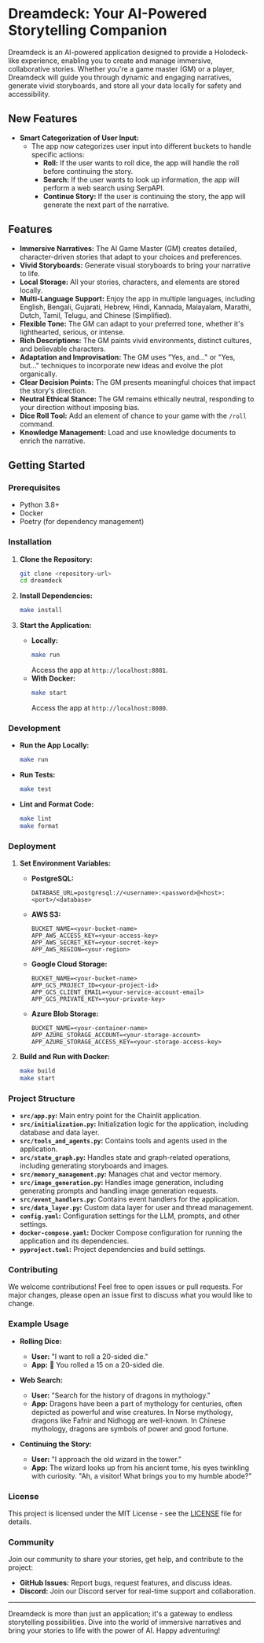 # Dreamdeck: Your AI-Powered Storytelling Companion

Dreamdeck is an AI-powered application designed to provide a Holodeck-like experience, enabling you to create and manage immersive, collaborative stories. Whether you're a game master (GM) or a player, Dreamdeck will guide you through dynamic and engaging narratives, generate vivid storyboards, and store all your data locally for safety and accessibility.

## New Features

- **Smart Categorization of User Input:**
  - The app now categorizes user input into different buckets to handle specific actions:
    - **Roll:** If the user wants to roll dice, the app will handle the roll before continuing the story.
    - **Search:** If the user wants to look up information, the app will perform a web search using SerpAPI.
    - **Continue Story:** If the user is continuing the story, the app will generate the next part of the narrative.

## Features

- **Immersive Narratives:** The AI Game Master (GM) creates detailed, character-driven stories that adapt to your choices and preferences.
- **Vivid Storyboards:** Generate visual storyboards to bring your narrative to life.
- **Local Storage:** All your stories, characters, and elements are stored locally.
- **Multi-Language Support:** Enjoy the app in multiple languages, including English, Bengali, Gujarati, Hebrew, Hindi, Kannada, Malayalam, Marathi, Dutch, Tamil, Telugu, and Chinese (Simplified).
- **Flexible Tone:** The GM can adapt to your preferred tone, whether it's lighthearted, serious, or intense.
- **Rich Descriptions:** The GM paints vivid environments, distinct cultures, and believable characters.
- **Adaptation and Improvisation:** The GM uses "Yes, and…" or "Yes, but…" techniques to incorporate new ideas and evolve the plot organically.
- **Clear Decision Points:** The GM presents meaningful choices that impact the story's direction.
- **Neutral Ethical Stance:** The GM remains ethically neutral, responding to your direction without imposing bias.
- **Dice Roll Tool:** Add an element of chance to your game with the `/roll` command.
- **Knowledge Management:** Load and use knowledge documents to enrich the narrative.

## Getting Started

### Prerequisites

- Python 3.8+
- Docker
- Poetry (for dependency management)

### Installation

1. **Clone the Repository:**
   ```sh
   git clone <repository-url>
   cd dreamdeck
   ```

2. **Install Dependencies:**
   ```sh
   make install
   ```

3. **Start the Application:**
   - **Locally:**
     ```sh
     make run
     ```
     Access the app at `http://localhost:8081`.
   - **With Docker:**
     ```sh
     make start
     ```
     Access the app at `http://localhost:8080`.

### Development

- **Run the App Locally:**
  ```sh
  make run
  ```

- **Run Tests:**
  ```sh
  make test
  ```

- **Lint and Format Code:**
  ```sh
  make lint
  make format
  ```

### Deployment

1. **Set Environment Variables:**
   - **PostgreSQL:**
     ```env
     DATABASE_URL=postgresql://<username>:<password>@<host>:<port>/<database>
     ```
   - **AWS S3:**
     ```env
     BUCKET_NAME=<your-bucket-name>
     APP_AWS_ACCESS_KEY=<your-access-key>
     APP_AWS_SECRET_KEY=<your-secret-key>
     APP_AWS_REGION=<your-region>
     ```
   - **Google Cloud Storage:**
     ```env
     BUCKET_NAME=<your-bucket-name>
     APP_GCS_PROJECT_ID=<your-project-id>
     APP_GCS_CLIENT_EMAIL=<your-service-account-email>
     APP_GCS_PRIVATE_KEY=<your-private-key>
     ```
   - **Azure Blob Storage:**
     ```env
     BUCKET_NAME=<your-container-name>
     APP_AZURE_STORAGE_ACCOUNT=<your-storage-account>
     APP_AZURE_STORAGE_ACCESS_KEY=<your-storage-access-key>
     ```

2. **Build and Run with Docker:**
   ```sh
   make build
   make start
   ```

### Project Structure

- **`src/app.py`:** Main entry point for the Chainlit application.
- **`src/initialization.py`:** Initialization logic for the application, including database and data layer.
- **`src/tools_and_agents.py`:** Contains tools and agents used in the application.
- **`src/state_graph.py`:** Handles state and graph-related operations, including generating storyboards and images.
- **`src/memory_management.py`:** Manages chat and vector memory.
- **`src/image_generation.py`:** Handles image generation, including generating prompts and handling image generation requests.
- **`src/event_handlers.py`:** Contains event handlers for the application.
- **`src/data_layer.py`:** Custom data layer for user and thread management.
- **`config.yaml`:** Configuration settings for the LLM, prompts, and other settings.
- **`docker-compose.yaml`:** Docker Compose configuration for running the application and its dependencies.
- **`pyproject.toml`:** Project dependencies and build settings.

### Contributing

We welcome contributions! Feel free to open issues or pull requests. For major changes, please open an issue first to discuss what you would like to change.

### Example Usage

- **Rolling Dice:**
  - **User:** "I want to roll a 20-sided die."
  - **App:** 🎲 You rolled a 15 on a 20-sided die.

- **Web Search:**
  - **User:** "Search for the history of dragons in mythology."
  - **App:** Dragons have been a part of mythology for centuries, often depicted as powerful and wise creatures. In Norse mythology, dragons like Fafnir and Nidhogg are well-known. In Chinese mythology, dragons are symbols of power and good fortune.

- **Continuing the Story:**
  - **User:** "I approach the old wizard in the tower."
  - **App:** The wizard looks up from his ancient tome, his eyes twinkling with curiosity. "Ah, a visitor! What brings you to my humble abode?"

### License

This project is licensed under the MIT License - see the [LICENSE](LICENSE) file for details.

### Community

Join our community to share your stories, get help, and contribute to the project:
- **GitHub Issues:** Report bugs, request features, and discuss ideas.
- **Discord:** Join our Discord server for real-time support and collaboration.

---

Dreamdeck is more than just an application; it's a gateway to endless storytelling possibilities. Dive into the world of immersive narratives and bring your stories to life with the power of AI. Happy adventuring!

